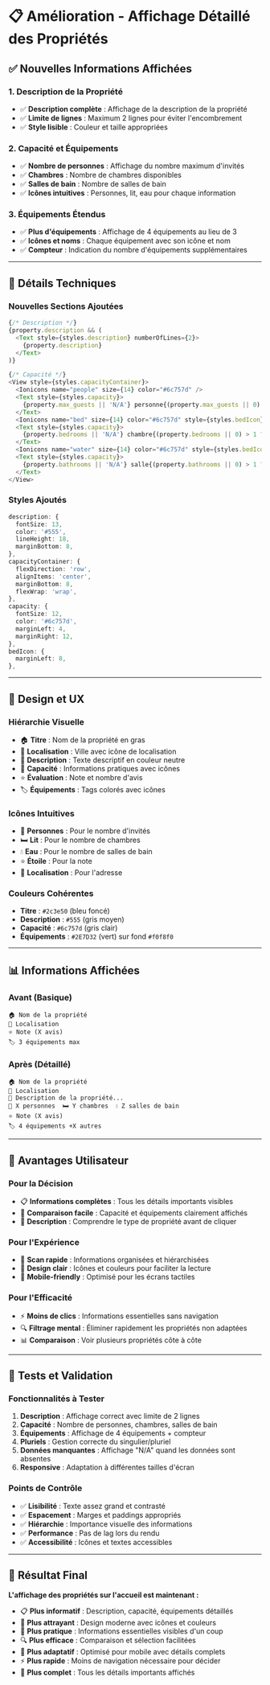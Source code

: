 # 📋 Amélioration - Affichage Détaillé des Propriétés

## ✅ **Nouvelles Informations Affichées**

### **1. Description de la Propriété**
- ✅ **Description complète** : Affichage de la description de la propriété
- ✅ **Limite de lignes** : Maximum 2 lignes pour éviter l'encombrement
- ✅ **Style lisible** : Couleur et taille appropriées

### **2. Capacité et Équipements**
- ✅ **Nombre de personnes** : Affichage du nombre maximum d'invités
- ✅ **Chambres** : Nombre de chambres disponibles
- ✅ **Salles de bain** : Nombre de salles de bain
- ✅ **Icônes intuitives** : Personnes, lit, eau pour chaque information

### **3. Équipements Étendus**
- ✅ **Plus d'équipements** : Affichage de 4 équipements au lieu de 3
- ✅ **Icônes et noms** : Chaque équipement avec son icône et nom
- ✅ **Compteur** : Indication du nombre d'équipements supplémentaires

---

## 🎯 **Détails Techniques**

### **Nouvelles Sections Ajoutées**
```typescript
{/* Description */}
{property.description && (
  <Text style={styles.description} numberOfLines={2}>
    {property.description}
  </Text>
)}

{/* Capacité */}
<View style={styles.capacityContainer}>
  <Ionicons name="people" size={14} color="#6c757d" />
  <Text style={styles.capacity}>
    {property.max_guests || 'N/A'} personne{(property.max_guests || 0) > 1 ? 's' : ''}
  </Text>
  <Ionicons name="bed" size={14} color="#6c757d" style={styles.bedIcon} />
  <Text style={styles.capacity}>
    {property.bedrooms || 'N/A'} chambre{(property.bedrooms || 0) > 1 ? 's' : ''}
  </Text>
  <Ionicons name="water" size={14} color="#6c757d" style={styles.bedIcon} />
  <Text style={styles.capacity}>
    {property.bathrooms || 'N/A'} salle{(property.bathrooms || 0) > 1 ? 's' : ''} de bain
  </Text>
</View>
```

### **Styles Ajoutés**
```typescript
description: {
  fontSize: 13,
  color: '#555',
  lineHeight: 18,
  marginBottom: 8,
},
capacityContainer: {
  flexDirection: 'row',
  alignItems: 'center',
  marginBottom: 8,
  flexWrap: 'wrap',
},
capacity: {
  fontSize: 12,
  color: '#6c757d',
  marginLeft: 4,
  marginRight: 12,
},
bedIcon: {
  marginLeft: 8,
},
```

---

## 🎨 **Design et UX**

### **Hiérarchie Visuelle**
- 🏠 **Titre** : Nom de la propriété en gras
- 📍 **Localisation** : Ville avec icône de localisation
- 📝 **Description** : Texte descriptif en couleur neutre
- 👥 **Capacité** : Informations pratiques avec icônes
- ⭐ **Évaluation** : Note et nombre d'avis
- 🏷️ **Équipements** : Tags colorés avec icônes

### **Icônes Intuitives**
- 👥 **Personnes** : Pour le nombre d'invités
- 🛏️ **Lit** : Pour le nombre de chambres
- 💧 **Eau** : Pour le nombre de salles de bain
- ⭐ **Étoile** : Pour la note
- 📍 **Localisation** : Pour l'adresse

### **Couleurs Cohérentes**
- **Titre** : `#2c3e50` (bleu foncé)
- **Description** : `#555` (gris moyen)
- **Capacité** : `#6c757d` (gris clair)
- **Équipements** : `#2E7D32` (vert) sur fond `#f0f8f0`

---

## 📊 **Informations Affichées**

### **Avant (Basique)**
```
🏠 Nom de la propriété
📍 Localisation
⭐ Note (X avis)
🏷️ 3 équipements max
```

### **Après (Détaillé)**
```
🏠 Nom de la propriété
📍 Localisation
📝 Description de la propriété...
👥 X personnes  🛏️ Y chambres  💧 Z salles de bain
⭐ Note (X avis)
🏷️ 4 équipements +X autres
```

---

## 🚀 **Avantages Utilisateur**

### **Pour la Décision**
- 📋 **Informations complètes** : Tous les détails importants visibles
- 🎯 **Comparaison facile** : Capacité et équipements clairement affichés
- 📝 **Description** : Comprendre le type de propriété avant de cliquer

### **Pour l'Expérience**
- 👀 **Scan rapide** : Informations organisées et hiérarchisées
- 🎨 **Design clair** : Icônes et couleurs pour faciliter la lecture
- 📱 **Mobile-friendly** : Optimisé pour les écrans tactiles

### **Pour l'Efficacité**
- ⚡ **Moins de clics** : Informations essentielles sans navigation
- 🔍 **Filtrage mental** : Éliminer rapidement les propriétés non adaptées
- 📊 **Comparaison** : Voir plusieurs propriétés côte à côte

---

## 🧪 **Tests et Validation**

### **Fonctionnalités à Tester**
1. **Description** : Affichage correct avec limite de 2 lignes
2. **Capacité** : Nombre de personnes, chambres, salles de bain
3. **Équipements** : Affichage de 4 équipements + compteur
4. **Pluriels** : Gestion correcte du singulier/pluriel
5. **Données manquantes** : Affichage "N/A" quand les données sont absentes
6. **Responsive** : Adaptation à différentes tailles d'écran

### **Points de Contrôle**
- ✅ **Lisibilité** : Texte assez grand et contrasté
- ✅ **Espacement** : Marges et paddings appropriés
- ✅ **Hiérarchie** : Importance visuelle des informations
- ✅ **Performance** : Pas de lag lors du rendu
- ✅ **Accessibilité** : Icônes et textes accessibles

---

## 🎯 **Résultat Final**

**L'affichage des propriétés sur l'accueil est maintenant :**
- 📋 **Plus informatif** : Description, capacité, équipements détaillés
- 🎨 **Plus attrayant** : Design moderne avec icônes et couleurs
- 👀 **Plus pratique** : Informations essentielles visibles d'un coup
- 🔍 **Plus efficace** : Comparaison et sélection facilitées
- 📱 **Plus adaptatif** : Optimisé pour mobile avec détails complets
- ⚡ **Plus rapide** : Moins de navigation nécessaire pour décider
- 🎯 **Plus complet** : Tous les détails importants affichés
